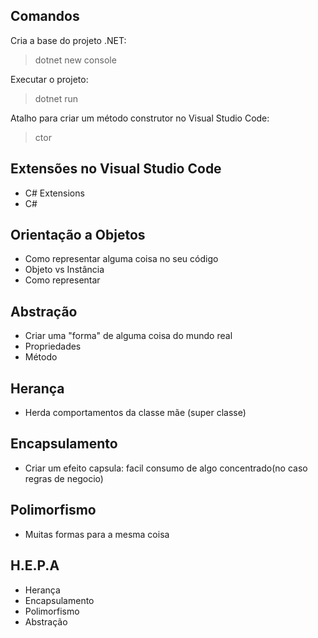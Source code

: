 ## Comandos
Cria a base do projeto .NET:
>dotnet new console

Executar o projeto:
>dotnet run

Atalho para criar um método construtor no Visual Studio Code:
>ctor

## Extensões no Visual Studio Code
- C# Extensions
- C#

## Orientação a Objetos
- Como representar alguma coisa no seu código
- Objeto vs Instância
- Como representar

## Abstração
- Criar uma "forma" de alguma coisa do mundo real
- Propriedades
- Método

## Herança
- Herda comportamentos da classe mãe (super classe)

## Encapsulamento
- Criar um efeito capsula: facil consumo de algo concentrado(no caso regras de negocio)

## Polimorfismo
- Muitas formas para a mesma coisa

## H.E.P.A
- Herança
- Encapsulamento
- Polimorfismo
- Abstração